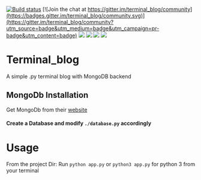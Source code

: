 [![Build status](https://travis-ci.org/gatarelib/terminal_blog.svg?branch=master)](https://travis-ci.org/gatarelib) [![Join the chat at https://gitter.im/terminal_blog/community](https://badges.gitter.im/terminal_blog/community.svg)](https://gitter.im/terminal_blog/community?utm_source=badge&utm_medium=badge&utm_campaign=pr-badge&utm_content=badge)
![](https://img.shields.io/badge/MongoDB-v4.0-blue.svg)
![](https://img.shields.io/badge/pymongo-v3.0.3-red.svg)
![](https://img.shields.io/github/issues/gatarelib/terminal_blog.svg?style=popout)
[![](https://img.shields.io/gitter/room/nwjs/nw.js.svg?style=flat-square)](https://gitter.im/terminal_blog/)
# Terminal_blog
A simple .py terminal blog with MongoDB backend
## MongoDb Installation
Get MongoDb from their [website](https://www.mongodb.com/download-center#community)
#### Create a Database and modify `./database.py` accordingly
# Usage
From the project Dir:
Run `python app.py` or `python3 app.py` for python 3 from your terminal
